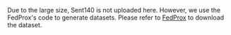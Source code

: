 Due to the large size, Sent140 is not uploaded here. However, we use the FedProx's code to generate datasets. Please refer to [FedProx](https://github.com/litian96/FedProx/blob/master/data/sent140/README.md) to download the dataset.
